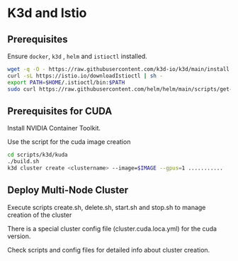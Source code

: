 # K3d and Istio

## Prerequisites

Ensure `docker`, `k3d` , `helm` and `istioctl` installed.

```sh
wget -q -O - https://raw.githubusercontent.com/k3d-io/k3d/main/install.sh | bash
curl -sL https://istio.io/downloadIstioctl | sh -
export PATH=$HOME/.istioctl/bin:$PATH
sudo curl https://raw.githubusercontent.com/helm/helm/main/scripts/get-helm-3 | bash
```

## Prerequisites for CUDA

Install NVIDIA Container Toolkit.

Use the script for the cuda image creation

```sh
cd scripts/k3d/kuda
./build.sh
k3d cluster create <clustername> --image=$IMAGE --gpus=1 ...........
```



## Deploy Multi-Node Cluster

Execute scripts create.sh, delete.sh, start.sh and stop.sh to manage creation of the cluster

There is a special cluster config file (cluster.cuda.loca.yml) for the cuda version.

Check scripts and config files for detailed info about cluster creation.


